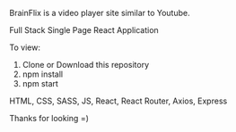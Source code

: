 BrainFlix is a video player site similar to Youtube.

Full Stack Single Page React Application

To view:

1. Clone or Download this repository
2. npm install
3. npm start

HTML, CSS, SASS, JS, React, React Router, Axios, Express

Thanks for looking =)
